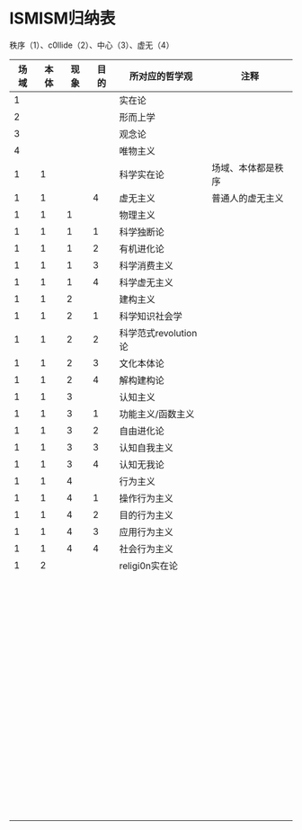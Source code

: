 # ISMISM归纳表

秩序（1）、c0llide（2）、中心（3）、虚无（4）

| 场域 | 本体 | 现象 | 目的 | 所对应的哲学观    | 注释               |
| ---- | ---- | ---- | ---- | ----------------- | ------------------ |
| 1    |      |      |      | 实在论            |                    |
| 2    |      |      |      | 形而上学          |                    |
| 3    |      |      |      | 观念论            |                    |
| 4    |      |      |      | 唯物主义          |                    |
| 1    | 1    |      |      | 科学实在论        | 场域、本体都是秩序 |
| 1    | 1    |      | 4    | 虚无主义          | 普通人的虚无主义   |
| 1    | 1    | 1    |      | 物理主义          |                    |
| 1    | 1    | 1    | 1    | 科学独断论        |                    |
| 1    | 1    | 1    | 2    | 有机进化论        |                    |
| 1    | 1    | 1    | 3    | 科学消费主义      |                    |
| 1    | 1    | 1    | 4    | 科学虚无主义      |                    |
| 1    | 1    | 2    |      | 建构主义          |                    |
| 1    | 1    | 2    | 1    | 科学知识社会学    |                    |
| 1    | 1    | 2    | 2    | 科学范式revolution论    |                    |
| 1    | 1    | 2    | 3    | 文化本体论        |                    |
| 1    | 1    | 2    | 4    | 解构建构论        |                    |
| 1    | 1    | 3    |      | 认知主义          |                    |
| 1    | 1    | 3    | 1    | 功能主义/函数主义 |                    |
| 1    | 1    | 3    | 2    | 自由进化论        |                    |
| 1    | 1    | 3    | 3    | 认知自我主义      |                    |
| 1    | 1    | 3    | 4    | 认知无我论        |                    |
| 1    | 1    | 4    |      | 行为主义          |                    |
| 1    | 1    | 4    | 1    | 操作行为主义      |                    |
| 1    | 1    | 4    | 2    | 目的行为主义      |                    |
| 1    | 1    | 4    | 3    | 应用行为主义      |                    |
| 1    | 1    | 4    | 4    | 社会行为主义      |                    |
| 1    | 2    |      |      | religi0n实在论        |                    |
|      |      |      |      |                   |                    |
|      |      |      |      |                   |                    |
|      |      |      |      |                   |                    |
|      |      |      |      |                   |                    |
|      |      |      |      |                   |                    |
|      |      |      |      |                   |                    |
|      |      |      |      |                   |                    |
|      |      |      |      |                   |                    |
|      |      |      |      |                   |                    |
|      |      |      |      |                   |                    |
|      |      |      |      |                   |                    |
|      |      |      |      |                   |                    |
|      |      |      |      |                   |                    |
|      |      |      |      |                   |                    |
|      |      |      |      |                   |                    |
|      |      |      |      |                   |                    |
|      |      |      |      |                   |                    |
|      |      |      |      |                   |                    |
|      |      |      |      |                   |                    |
|      |      |      |      |                   |                    |
|      |      |      |      |                   |                    |
|      |      |      |      |                   |                    |
|      |      |      |      |                   |                    |
|      |      |      |      |                   |                    |
|      |      |      |      |                   |                    |
|      |      |      |      |                   |                    |
|      |      |      |      |                   |                    |
|      |      |      |      |                   |                    |
|      |      |      |      |                   |                    |
|      |      |      |      |                   |                    |
|      |      |      |      |                   |                    |
|      |      |      |      |                   |                    |
|      |      |      |      |                   |                    |
|      |      |      |      |                   |                    |
|      |      |      |      |                   |                    |
|      |      |      |      |                   |                    |
|      |      |      |      |                   |                    |
|      |      |      |      |                   |                    |
|      |      |      |      |                   |                    |
|      |      |      |      |                   |                    |
|      |      |      |      |                   |                    |
|      |      |      |      |                   |                    |
|      |      |      |      |                   |                    |
|      |      |      |      |                   |                    |
|      |      |      |      |                   |                    |
|      |      |      |      |                   |                    |
|      |      |      |      |                   |                    |
|      |      |      |      |                   |                    |
|      |      |      |      |                   |                    |
|      |      |      |      |                   |                    |
|      |      |      |      |                   |                    |
|      |      |      |      |                   |                    |
|      |      |      |      |                   |                    |
|      |      |      |      |                   |                    |
|      |      |      |      |                   |                    |
|      |      |      |      |                   |                    |
|      |      |      |      |                   |                    |
|      |      |      |      |                   |                    |
|      |      |      |      |                   |                    |
|      |      |      |      |                   |                    |
|      |      |      |      |                   |                    |
|      |      |      |      |                   |                    |
|      |      |      |      |                   |                    |
|      |      |      |      |                   |                    |
|      |      |      |      |                   |                    |
|      |      |      |      |                   |                    |
|      |      |      |      |                   |                    |
|      |      |      |      |                   |                    |
|      |      |      |      |                   |                    |
|      |      |      |      |                   |                    |
|      |      |      |      |                   |                    |
|      |      |      |      |                   |                    |
|      |      |      |      |                   |                    |

